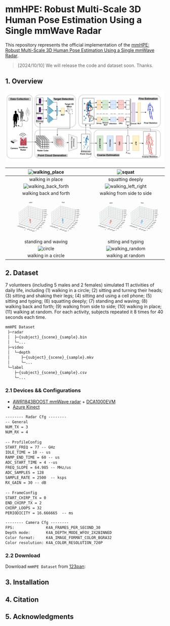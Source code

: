 # mmHPE: Robust Multi-Scale 3D Human Pose Estimation Using a Single mmWave Radar
This repository represents the official implementation of the [mmHPE: Robust Multi-Scale 3D Human Pose Estimation Using a Single mmWave Radar](https://doi.org/10.1109/JIOT.2024.3476350).

> [2024/10/10] We will release the code and dataset soon. Thanks.

## 1. Overview
![overview](imgs/overview.png)

| ![walking_place](imgs/walking_place.gif) | ![squat](imgs/squat.gif) |
|:------:|:-------:|
|walking in place|squatting deeply|
| ![walking_back_forth](imgs/walking_back_forth.gif) | ![walking_left_right](imgs/walking_left_right.gif) |
|walking back and forth|walking from side to side|
| ![stand_with_arm_swing](imgs/stand_with_arm_swing.gif) | ![sit_typing](imgs/sit_typing.gif) |
|standing and waving|sitting and typing|
| ![circle](imgs/circle.gif) | ![walking_random](imgs/walking_random.gif) |
|walking in a circle|walking at random|


## 2. Dataset
7 volunteers (including 5 males and 2 females) simulated 11 activities of daily life, including (1) walking in a circle; (2) sitting and turning their heads; (3)
sitting and shaking their legs; (4) sitting and using a cell phone; (5) sitting and typing; (6) squatting deeply; (7) standing and waving; (8) walking back and forth; (9) walking from side to
side; (10) walking in place; (11) walking at random. For each activity, subjects repeated it 8 times for 40 seconds each time.
```
mmHPE Dataset
 ├─radar
 │  ├─{subject}_{scene}_{sample}.bin
 │  └─...
 ├─video
 │  └─depth 
 │     ├─{subject}_{scene}_{sample}.mkv
 │     └─...
 └─label
    ├─{subject}_{scene}_{sample}.csv
    └─...
```


### 2.1 Devices && Configurations
 - [AWR1843BOOST mmWave radar](https://www.ti.com/tool/AWR1843BOOST) + [DCA1000EVM](https://www.ti.com/tool/DCA1000EVM)
 - [Azure Kinect](https://www.microsoft.com/en-us/d/azure-kinect-dk/8pp5vxmd9nhq)
```
-------- Radar Cfg --------
-- General
NUM_TX = 3
NUM_RX = 4

-- ProfileConfig
START_FREQ = 77 -- GHz
IDLE_TIME = 10 -- us
RAMP_END_TIME = 60 -- us
ADC_START_TIME = 4 --us
FREQ_SLOPE = 64.985 -- MHz/us
ADC_SAMPLES = 128
SAMPLE_RATE = 2500  -- ksps
RX_GAIN = 30 -- dB

-- FrameConfig
START_CHIRP_TX = 0
END_CHIRP_TX = 2 
CHIRP_LOOPS = 32 
PERIODICITY = 16.666665  -- ms
```

```
-------- Camera Cfg --------
FPS:              K4A_FRAMES_PER_SECOND_30
Depth mode:       K4A_DEPTH_MODE_WFOV_2X2BINNED
Color format:     K4A_IMAGE_FORMAT_COLOR_BGRA32
Color resolution: K4A_COLOR_RESOLUTION_720P
```

### 2.2 Download
Download `mmHPE Dataset` from [123pan](#):


## 3. Installation
## 4. Citation
## 5. Acknowledgments



